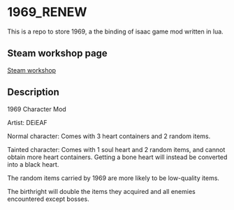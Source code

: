 # 1969_RENEW

This is a repo to store 1969, a the binding of isaac game mod written in lua.

## Steam workshop page

[Steam workshop](https://steamcommunity.com/sharedfiles/filedetails/?id=3211045799)

## Description

1969 Character Mod

Artist: DEiEAF

Normal character: Comes with 3 heart containers and 2 random items.

Tainted character: Comes with 1 soul heart and 2 random items, and cannot obtain more heart containers. Getting a bone heart will instead be converted into a black heart.

The random items carried by 1969 are more likely to be low-quality items.

The birthright will double the items they acquired and all enemies encountered except bosses.
